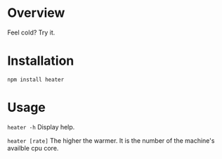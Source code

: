 # Overview

Feel cold? Try it.

# Installation

`npm install heater`

# Usage

`heater -h` Display help.

`heater [rate]` The higher the warmer. It is the number of the machine's availble cpu core.
